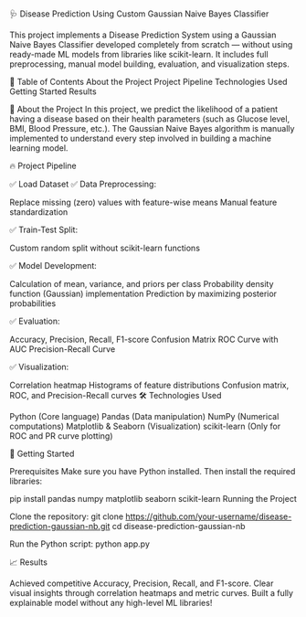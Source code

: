 🩺 Disease Prediction Using Custom Gaussian Naive Bayes Classifier

This project implements a Disease Prediction System using a Gaussian Naive Bayes Classifier developed completely from scratch — without using ready-made ML models from libraries like scikit-learn.
It includes full preprocessing, manual model building, evaluation, and visualization steps.

📂 Table of Contents
About the Project
Project Pipeline
Technologies Used
Getting Started
Results

📜 About the Project
In this project, we predict the likelihood of a patient having a disease based on their health parameters (such as Glucose level, BMI, Blood Pressure, etc.).
The Gaussian Naive Bayes algorithm is manually implemented to understand every step involved in building a machine learning model.

🔥 Project Pipeline

✅ Load Dataset
✅ Data Preprocessing:

Replace missing (zero) values with feature-wise means
Manual feature standardization

✅ Train-Test Split:

Custom random split without scikit-learn functions

✅ Model Development:

Calculation of mean, variance, and priors per class
Probability density function (Gaussian) implementation
Prediction by maximizing posterior probabilities

✅ Evaluation:

Accuracy, Precision, Recall, F1-score
Confusion Matrix
ROC Curve with AUC
Precision-Recall Curve

✅ Visualization:

Correlation heatmap
Histograms of feature distributions
Confusion matrix, ROC, and Precision-Recall curves
🛠️ Technologies Used

Python (Core language)
Pandas (Data manipulation)
NumPy (Numerical computations)
Matplotlib & Seaborn (Visualization)
scikit-learn (Only for ROC and PR curve plotting)

🚀 Getting Started

Prerequisites
Make sure you have Python installed. Then install the required libraries:

pip install pandas numpy matplotlib seaborn scikit-learn
Running the Project

Clone the repository:
git clone https://github.com/your-username/disease-prediction-gaussian-nb.git
cd disease-prediction-gaussian-nb

Run the Python script:
python app.py

📈 Results

Achieved competitive Accuracy, Precision, Recall, and F1-score.
Clear visual insights through correlation heatmaps and metric curves.
Built a fully explainable model without any high-level ML libraries!

